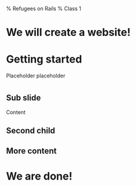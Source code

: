 % Refugees on Rails
% Class 1

# We will create a website!

# Getting started

Placeholder placeholder

# <!-- this is the header for the subslides -->

## Sub slide

Content

## Second child

More content
------------
# We are done! <!-- new top-level slide -->
